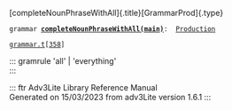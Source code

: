 [completeNounPhraseWithAll]{.title}[GrammarProd]{.type}

`grammar `**[`completeNounPhraseWithAll(main)`](../object/completeNounPhraseWithAll(main).html)**` :   `[`Production`](../object/Production.html)

[`grammar.t`](../file/grammar.t.html)`[`[`358`](../source/grammar.t.html#358)`]`

::: gramrule
\'all\' \| \'everything\'\
:::

::: ftr
Adv3Lite Library Reference Manual\
Generated on 15/03/2023 from adv3Lite version 1.6.1
:::
